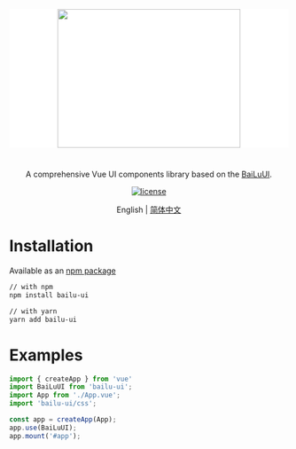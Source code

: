 
<div align="center" style="background:#FFFFFF;height:250px">
  <image  src="http://81.68.222.165:9000/ziyi-like/BailuLogo.png?Content-Type=image/png"  width=330 height=250/>
</div> 

<div align="center">
  <h1></h1>
</div>

<div align="center">

A comprehensive Vue UI components library based on the [BaiLuUI](https://).

[![license](https://img.shields.io/badge/license-MIT-blue.svg)](https://github.com/ziyiLike/bailu-ui)
  
</div>

<div align="center">

English | [简体中文](./README.zh-CN.md)

</div>

# Installation

Available as an [npm package](https://www.npmjs.com/package/bailu-ui)

```bash
// with npm
npm install bailu-ui

// with yarn
yarn add bailu-ui
```

# Examples

```typescript
import { createApp } from 'vue'
import BaiLuUI from 'bailu-ui';
import App from './App.vue';
import 'bailu-ui/css';

const app = createApp(App);
app.use(BaiLuUI);
app.mount('#app');
```